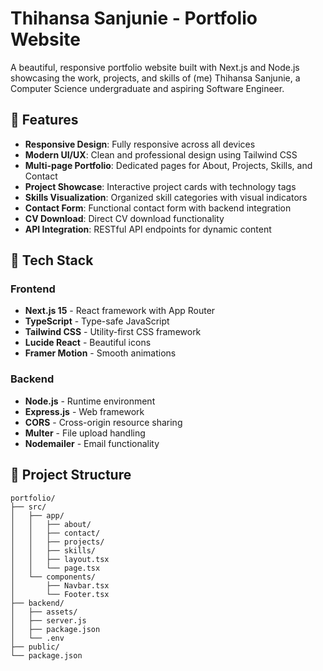 # Thihansa Sanjunie - Portfolio Website

A beautiful, responsive portfolio website built with Next.js and Node.js showcasing the work, projects, and skills of (me) Thihansa Sanjunie, a Computer Science undergraduate and aspiring Software Engineer.

## 🌟 Features

- **Responsive Design**: Fully responsive across all devices
- **Modern UI/UX**: Clean and professional design using Tailwind CSS
- **Multi-page Portfolio**: Dedicated pages for About, Projects, Skills, and Contact
- **Project Showcase**: Interactive project cards with technology tags
- **Skills Visualization**: Organized skill categories with visual indicators
- **Contact Form**: Functional contact form with backend integration
- **CV Download**: Direct CV download functionality
- **API Integration**: RESTful API endpoints for dynamic content

## 🚀 Tech Stack

### Frontend

- **Next.js 15** - React framework with App Router
- **TypeScript** - Type-safe JavaScript
- **Tailwind CSS** - Utility-first CSS framework
- **Lucide React** - Beautiful icons
- **Framer Motion** - Smooth animations

### Backend

- **Node.js** - Runtime environment
- **Express.js** - Web framework
- **CORS** - Cross-origin resource sharing
- **Multer** - File upload handling
- **Nodemailer** - Email functionality

## 📁 Project Structure

```
portfolio/
├── src/
│   ├── app/
│   │   ├── about/
│   │   ├── contact/
│   │   ├── projects/
│   │   ├── skills/
│   │   ├── layout.tsx
│   │   └── page.tsx
│   └── components/
│       ├── Navbar.tsx
│       └── Footer.tsx
├── backend/
│   ├── assets/
│   ├── server.js
│   ├── package.json
│   └── .env
├── public/
└── package.json
```

